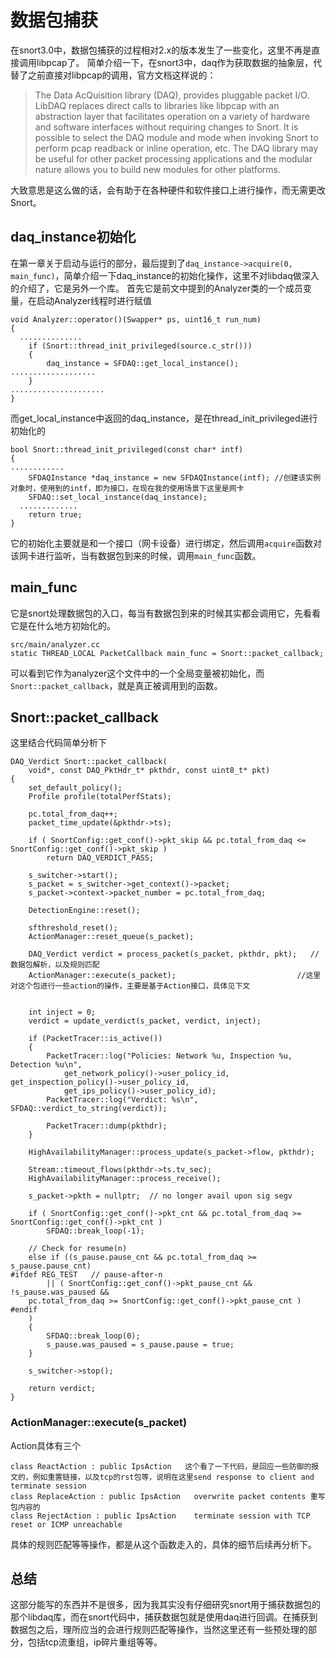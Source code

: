 # 数据包捕获
在snort3.0中，数据包捕获的过程相对2.x的版本发生了一些变化，这里不再是直接调用libpcap了。
简单介绍一下，在snort3中，daq作为获取数据的抽象层，代替了之前直接对libpcap的调用，官方文档这样说的：
> The Data AcQuisition library (DAQ), provides pluggable packet I/O. LibDAQ replaces direct calls to libraries like libpcap with an abstraction layer that facilitates operation on a variety of hardware and software interfaces without requiring changes to Snort. It is possible to select the DAQ module and mode when invoking Snort to perform pcap readback or inline operation, etc. The DAQ library may be useful for other packet processing applications and the modular nature allows you to build new modules for other platforms.

大致意思是这么做的话，会有助于在各种硬件和软件接口上进行操作，而无需更改Snort。

## daq_instance初始化
在第一章关于启动与运行的部分，最后提到了```daq_instance->acquire(0, main_func)```，简单介绍一下daq_instance的初始化操作，这里不对libdaq做深入的介绍了，它是另外一个库。
首先它是前文中提到的Analyzer类的一个成员变量，在启动Analyzer线程时进行赋值
```
void Analyzer::operator()(Swapper* ps, uint16_t run_num)
{
  ..............
    if (Snort::thread_init_privileged(source.c_str()))
    {
        daq_instance = SFDAQ::get_local_instance();  
...................
    }
.....................
}
```
而get_local_instance中返回的daq_instance，是在thread_init_privileged进行初始化的
```
bool Snort::thread_init_privileged(const char* intf)
{
............
    SFDAQInstance *daq_instance = new SFDAQInstance(intf); //创建该实例对象时，使用到的intf，即为接口，在现在我的使用场景下这里是网卡
    SFDAQ::set_local_instance(daq_instance);
  .............
    return true;
}
```
它的初始化主要就是和一个接口（网卡设备）进行绑定，然后调用```acquire```函数对该网卡进行监听，当有数据包到来的时候，调用```main_func```函数。

## main_func
它是snort处理数据包的入口，每当有数据包到来的时候其实都会调用它，先看看它是在什么地方初始化的。
```
src/main/analyzer.cc
static THREAD_LOCAL PacketCallback main_func = Snort::packet_callback;
```
可以看到它作为analyzer这个文件中的一个全局变量被初始化，而```Snort::packet_callback```，就是真正被调用到的函数。

## Snort::packet_callback
这里结合代码简单分析下
```
DAQ_Verdict Snort::packet_callback(
    void*, const DAQ_PktHdr_t* pkthdr, const uint8_t* pkt)
{
    set_default_policy();
    Profile profile(totalPerfStats);

    pc.total_from_daq++;
    packet_time_update(&pkthdr->ts);

    if ( SnortConfig::get_conf()->pkt_skip && pc.total_from_daq <= SnortConfig::get_conf()->pkt_skip )
        return DAQ_VERDICT_PASS;

    s_switcher->start();
    s_packet = s_switcher->get_context()->packet;
    s_packet->context->packet_number = pc.total_from_daq;

    DetectionEngine::reset();

    sfthreshold_reset();
    ActionManager::reset_queue(s_packet);

    DAQ_Verdict verdict = process_packet(s_packet, pkthdr, pkt);   //数据包解析，以及规则匹配
    ActionManager::execute(s_packet);                           //这里对这个包进行一些action的操作，主要是基于Action接口，具体见下文


    int inject = 0;
    verdict = update_verdict(s_packet, verdict, inject);

    if (PacketTracer::is_active())
    {
        PacketTracer::log("Policies: Network %u, Inspection %u, Detection %u\n",
            get_network_policy()->user_policy_id, get_inspection_policy()->user_policy_id,
            get_ips_policy()->user_policy_id);
        PacketTracer::log("Verdict: %s\n", SFDAQ::verdict_to_string(verdict));

        PacketTracer::dump(pkthdr);
    }

    HighAvailabilityManager::process_update(s_packet->flow, pkthdr);

    Stream::timeout_flows(pkthdr->ts.tv_sec);
    HighAvailabilityManager::process_receive();

    s_packet->pkth = nullptr;  // no longer avail upon sig segv

    if ( SnortConfig::get_conf()->pkt_cnt && pc.total_from_daq >= SnortConfig::get_conf()->pkt_cnt )
        SFDAQ::break_loop(-1);

    // Check for resume(n)
    else if ((s_pause.pause_cnt && pc.total_from_daq >= s_pause.pause_cnt)
#ifdef REG_TEST   // pause-after-n
        || ( SnortConfig::get_conf()->pkt_pause_cnt && !s_pause.was_paused &&
	pc.total_from_daq >= SnortConfig::get_conf()->pkt_pause_cnt )
#endif
	)
    {
        SFDAQ::break_loop(0);
        s_pause.was_paused = s_pause.pause = true;
    }  

    s_switcher->stop();

    return verdict;
}
```

### ActionManager::execute(s_packet)
Action具体有三个
```
class ReactAction : public IpsAction   这个看了一下代码，是回应一些防御的报文的，例如重置链接，以及tcp的rst包等，说明在这里send response to client and terminate session
class ReplaceAction : public IpsAction   overwrite packet contents 重写包内容的
class RejectAction : public IpsAction    terminate session with TCP reset or ICMP unreachable
```

具体的规则匹配等等操作，都是从这个函数走入的，具体的细节后续再分析下。


## 总结
这部分能写的东西并不是很多，因为我其实没有仔细研究snort用于捕获数据包的那个libdaq库，而在snort代码中，捕获数据包就是使用daq进行回调。在捕获到数据包之后，理所应当的会进行规则匹配等操作，当然这里还有一些预处理的部分，包括tcp流重组，ip碎片重组等等。
